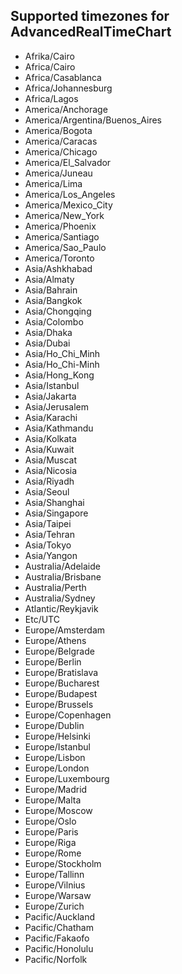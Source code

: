 ## Supported timezones for AdvancedRealTimeChart

- Afrika/Cairo
- Africa/Cairo
- Africa/Casablanca
- Africa/Johannesburg
- Africa/Lagos
- America/Anchorage
- America/Argentina/Buenos_Aires
- America/Bogota
- America/Caracas
- America/Chicago
- America/El_Salvador
- America/Juneau
- America/Lima
- America/Los_Angeles
- America/Mexico_City
- America/New_York
- America/Phoenix
- America/Santiago
- America/Sao_Paulo
- America/Toronto
- Asia/Ashkhabad
- Asia/Almaty
- Asia/Bahrain
- Asia/Bangkok
- Asia/Chongqing
- Asia/Colombo
- Asia/Dhaka
- Asia/Dubai
- Asia/Ho_Chi_Minh
- Asia/Ho_Chi-Minh
- Asia/Hong_Kong
- Asia/Istanbul
- Asia/Jakarta
- Asia/Jerusalem
- Asia/Karachi
- Asia/Kathmandu
- Asia/Kolkata
- Asia/Kuwait
- Asia/Muscat
- Asia/Nicosia
- Asia/Riyadh
- Asia/Seoul
- Asia/Shanghai
- Asia/Singapore
- Asia/Taipei
- Asia/Tehran
- Asia/Tokyo
- Asia/Yangon
- Australia/Adelaide
- Australia/Brisbane
- Australia/Perth
- Australia/Sydney
- Atlantic/Reykjavik
- Etc/UTC
- Europe/Amsterdam
- Europe/Athens
- Europe/Belgrade
- Europe/Berlin
- Europe/Bratislava
- Europe/Bucharest
- Europe/Budapest
- Europe/Brussels
- Europe/Copenhagen
- Europe/Dublin
- Europe/Helsinki
- Europe/Istanbul
- Europe/Lisbon
- Europe/London
- Europe/Luxembourg
- Europe/Madrid
- Europe/Malta
- Europe/Moscow
- Europe/Oslo
- Europe/Paris
- Europe/Riga
- Europe/Rome
- Europe/Stockholm
- Europe/Tallinn
- Europe/Vilnius
- Europe/Warsaw
- Europe/Zurich
- Pacific/Auckland
- Pacific/Chatham
- Pacific/Fakaofo
- Pacific/Honolulu
- Pacific/Norfolk